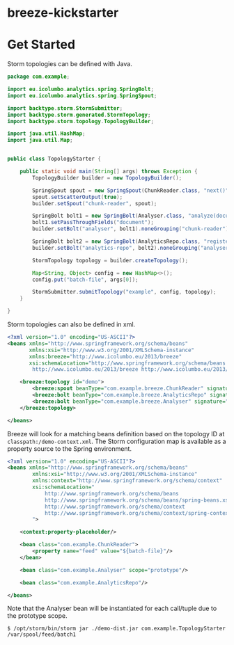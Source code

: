 breeze-kickstarter
==================

Get Started
===========

Storm topologies can be defined with Java.

```java
package com.example;

import eu.icolumbo.analytics.spring.SpringBolt;
import eu.icolumbo.analytics.spring.SpringSpout;

import backtype.storm.StormSubmitter;
import backtype.storm.generated.StormTopology;
import backtype.storm.topology.TopologyBuilder;

import java.util.HashMap;
import java.util.Map;


public class TopologyStarter {

	public static void main(String[] args) throws Exception {
		TopologyBuilder builder = new TopologyBuilder();

		SpringSpout spout = new SpringSpout(ChunkReader.class, "next()", "document");
		spout.setScatterOutput(true);
		builder.setSpout("chunk-reader", spout);

		SpringBolt bolt1 = new SpringBolt(Analyser.class, "analyze(document)", "analysis");
		bolt1.setPassThroughFields("document");
		builder.setBolt("analyser", bolt1).noneGrouping("chunk-reader");

		SpringBolt bolt2 = new SpringBolt(AnalyticsRepo.class, "register(document, analysis)");
		builder.setBolt("analytics-repo", bolt2).noneGrouping("analyser");

		StormTopology topology = builder.createTopology();

		Map<String, Object> config = new HashMap<>();
		config.put("batch-file", args[0]);

		StormSubmitter.submitTopology("example", config, topology);
	}

}
```

Storm topologies can also be defined in xml.

```xml
<?xml version="1.0" encoding="US-ASCII"?>
<beans xmlns="http://www.springframework.org/schema/beans"
	   xmlns:xsi="http://www.w3.org/2001/XMLSchema-instance"
	   xmlns:breeze="http://www.icolumbo.eu/2013/breeze"
	   xsi:schemaLocation="http://www.springframework.org/schema/beans http://www.springframework.org/schema/beans/spring-beans.xsd
        http://www.icolumbo.eu/2013/breeze http://www.icolumbo.eu/2013/breeze.xsd">

	<breeze:topology id="demo">
		<breeze:spout beanType="com.example.breeze.ChunkReader" signature="next()" outputFields="document"/>
		<breeze:bolt beanType="com.example.breeze.AnalyticsRepo" signature="register(document, analyzed)"/>
		<breeze:bolt beanType="com.example.breeze.Analyser" signature="analyze(document)" outputFields="analyzed"/>
	</breeze:topology>

</beans>
```


Breeze will look for a matching beans definition based on the topology ID at `classpath:/demo-context.xml`. The Storm
 configuration map is available as a property source to the Spring environment.

```xml
<?xml version="1.0" encoding="US-ASCII"?>
<beans xmlns="http://www.springframework.org/schema/beans"
		xmlns:xsi="http://www.w3.org/2001/XMLSchema-instance"
		xmlns:context="http://www.springframework.org/schema/context"
		xsi:schemaLocation="
			http://www.springframework.org/schema/beans
			http://www.springframework.org/schema/beans/spring-beans.xsd
			http://www.springframework.org/schema/context
			http://www.springframework.org/schema/context/spring-context.xsd
		">

	<context:property-placeholder/>

	<bean class="com.example.ChunkReader">
		<property name="feed" value="${batch-file}"/>
	</bean>

	<bean class="com.example.Analyser" scope="prototype"/>

	<bean class="com.example.AnalyticsRepo"/>

</beans>
```

Note that the Analyser bean will be instantiated for each call/tuple due to the prototype scope.

```shell
$ /opt/storm/bin/storm jar ./demo-dist.jar com.example.TopologyStarter /var/spool/feed/batch1
```